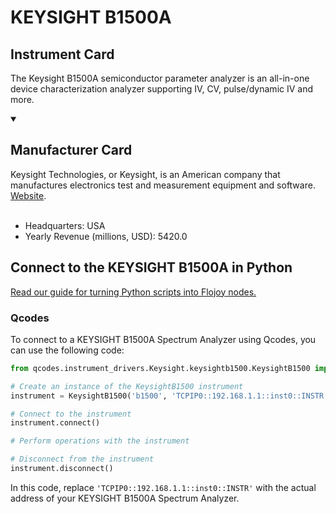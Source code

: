
# KEYSIGHT B1500A

## Instrument Card

The Keysight B1500A semiconductor parameter analyzer is an all-in-one device characterization analyzer supporting IV, CV, pulse/dynamic IV and more.

<details open>
<summary><h2>Manufacturer Card</h2></summary>
Keysight Technologies, or Keysight, is an American company that manufactures electronics test and measurement equipment and software. <a href=https://www.keysight.com/us/en/home.html>Website</a>.
<br></br>
<ul>
  <li>Headquarters: USA</li>
  <li>Yearly Revenue (millions, USD): 5420.0</li>
</ul>
</details>

## Connect to the KEYSIGHT B1500A in Python

[Read our guide for turning Python scripts into Flojoy nodes.](https://docs.flojoy.ai/custom-nodes/creating-custom-node/)


### Qcodes

To connect to a KEYSIGHT B1500A Spectrum Analyzer using Qcodes, you can use the following code:

```python
from qcodes.instrument_drivers.Keysight.keysightb1500.KeysightB1500 import KeysightB1500

# Create an instance of the KeysightB1500 instrument
instrument = KeysightB1500('b1500', 'TCPIP0::192.168.1.1::inst0::INSTR')

# Connect to the instrument
instrument.connect()

# Perform operations with the instrument

# Disconnect from the instrument
instrument.disconnect()
```

In this code, replace `'TCPIP0::192.168.1.1::inst0::INSTR'` with the actual address of your KEYSIGHT B1500A Spectrum Analyzer.

